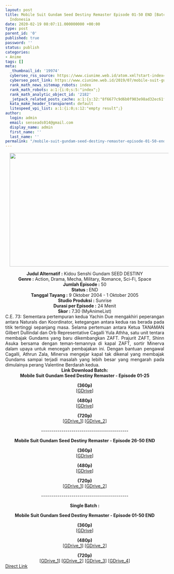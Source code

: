 ```yaml
---
layout: post
title: Mobile Suit Gundam Seed Destiny Remaster Episode 01-50 END [Batch] Subtitle
  Indonesia
date: 2020-02-19 08:07:11.000000000 +00:00
type: post
parent_id: '0'
published: true
password: ''
status: publish
categories:
- Anime
tags: []
meta:
  _thumbnail_id: '19974'
  cyberseo_rss_source: https://www.ciunime.web.id/atom.xml?start-index=1201&max-results=150
  cyberseo_post_link: https://www.ciunime.web.id/2019/07/mobile-suit-gundam-seed-destiny.html
  rank_math_news_sitemap_robots: index
  rank_math_robots: a:1:{i:0;s:5:"index";}
  rank_math_analytic_object_id: '2182'
  _jetpack_related_posts_cache: a:1:{s:32:"8f6677c9d6b0f903e98ad32ec61f8deb";a:2:{s:7:"expires";i:1645967101;s:7:"payload";a:0:{}}}
  kata_make_header_transparent: default
  litespeed_vpi_list: a:1:{i:0;s:12:"empty result";}
author:
  login: admin
  email: senseads014@gmail.com
  display_name: admin
  first_name: ''
  last_name: ''
permalink: "/mobile-suit-gundam-seed-destiny-remaster-episode-01-50-end-batch-subtitle-indonesia/"
---
```

<div class="separator" style="clear: both; text-align: center;"><a href="https://1.bp.blogspot.com/-Aygux5LVDRw/XSchxVp-hTI/AAAAAAAAbeU/tCAFQDJDpMc2gRuXWcArys6_QQo2cZn7ACLcBGAs/s1600/Mobile%2BSuit%2BGundam%2BSeed%2BDestiny%2BRemaster.jpg" imageanchor="1" style="margin-left: 1em; margin-right: 1em;"><img border="0" data-original-height="720" data-original-width="1280" height="360" src="{{ site.baseurl }}/assets/2020/02/Mobile%2BSuit%2BGundam%2BSeed%2BDestiny%2BRemaster.jpg" width="640" /></a></div>
<p>
<div style="text-align: center;"><b>Judul</b><b><b> Alternatif</b> :</b> Kidou Senshi Gundam SEED DESTINY</div>
<div style="text-align: center;"><b><b>Genre :</b></b> Action, Drama, Mecha, Military, Romance, Sci-Fi, Space</div>
<div style="text-align: center;"><b>Jumlah Episode :</b> 50<br /><b>Status :&nbsp;</b>END<br /><b>Tanggal Tayang :</b> 9 Oktober 2004 - 1 Oktober 2005<br /><b>Studio Produksi :</b> Sunrise<br /><b>Durasi per Episode :</b> 24 Menit</div>
<div style="text-align: center;"><b>Skor :</b> 7.30 (MyAnimeList)</div>
<div style="text-align: center;"></div>
<div style="text-align: justify;">C.E. 73: Sementara pertempuran kedua Yachin Due mengakhiri peperangan antara Naturals dan Koordinator, ketegangan antara kedua ras berada pada titik tertinggi sepanjang masa. Selama pertemuan antara Ketua TANAMAN Gilbert Dullindal dan Orb Representative Cagalli Yula Athha, satu unit tentara membajak Gundams yang baru dikembangkan ZAFT. Prajurit ZAFT, Shinn Asuka bersama dengan teman-temannya di kapal ZAFT, sortir Minerva dalam upaya untuk mencegah pembajakan ini. Dengan bantuan pengawal Cagalli, Athrun Zala, Minerva mengejar kapal tak dikenal yang membajak Gundams sampai terjadi masalah yang lebih besar yang mengarah pada dimulainya perang Valentine Berdarah kedua.</div>
<div style="text-align: justify;"></div>
<div style="text-align: justify;"></div>
<div style="text-align: center;"><b>Link Download Batch:</b></div>
<div style="text-align: center;">
<div style="text-align: center;"><b>Mobile Suit Gundam Seed Destiny Remaster - Episode 01-25</b></p>
<p><b>(360p)</b><br />[<a href="https://drive.google.com/uc?id=1Zzzw0meigPmU9S9Aataw4hUpe9hP7qPZ" target="_blank" rel="noopener">GDrive</a>]</p>
<p><b>(480p)</b><br />[<a href="https://drive.google.com/uc?id=1h_utzItcCxOu9rBf_KjD9n3TTmGLGKcE" target="_blank" rel="noopener">GDrive</a>]</p>
</div>
<div style="text-align: center;"><b>(720p)</b></div>
</div>
<div style="text-align: center;">[<a href="https://drive.google.com/uc?id=1U1eY7OUEYD_NV117-x96ZkBpz9f4xivu" target="_blank" rel="noopener">GDrive_1</a>] [<a href="https://drive.google.com/uc?export=download&amp;id=1PuYzkZEXtMEb9JCILZGs2Gt2_qrAN5hk" target="_blank" rel="noopener">GDrive_2</a>]</p>
<p>-------------------------------------------</p>
<div style="text-align: center;">
<div style="text-align: center;"><b>Mobile Suit Gundam Seed Destiny Remaster - Episode 26-50 END</b></p>
<p><b>(360p)</b><br />[<a href="https://drive.google.com/uc?id=1tiZuKgwd0DCjHOB4WYgW8mU5LL3p99RW" target="_blank" rel="noopener">GDrive</a>]</p>
<p><b>(480p)</b><br />[<a href="https://drive.google.com/uc?id=1YYgWpuyXkMS9XWB8rHHaTGwXFYkKfjKL" target="_blank" rel="noopener">GDrive</a>]</p>
</div>
<div style="text-align: center;"><b>(720p)</b></div>
</div>
<div style="text-align: center;">[<a href="https://drive.google.com/uc?id=1ASd_LYRa1bvLou83pkwuyVGLPuZ_9qu8" target="_blank" rel="noopener">GDrive_1</a>] [<a href="https://drive.google.com/uc?export=download&amp;id=1ZaOoqJNbTKgZnMmXW-EavDLM0Z2m2HU-" target="_blank" rel="noopener">GDrive_2</a>]</p>
<p>-------------------------------------------</p>
</div>
<p><b>Single Batch :</b></p>
<div style="text-align: center;">
<div style="text-align: center;"><b>Mobile Suit Gundam Seed Destiny Remaster - Episode 01-50 END</b></p>
<p><b>(360p)</b><br />[<a href="https://drive.google.com/uc?id=1LrCFI3R2uWXotwl6SRjQ10y27pWdfUDq" target="_blank" rel="noopener">GDrive</a>]</p>
<p><b>(480p)</b><br />[<a href="https://drive.google.com/uc?id=12plh5llMtXfi7fkn8PMPrPE_g__ujGSJ" target="_blank" rel="noopener">GDrive_1</a>] [<a href="https://drive.google.com/uc?id=1WYE0DecEHRRSqRlik4Ta62_Of5V1YKAJ" target="_blank" rel="noopener">GDrive_2</a>]</p>
</div>
<div style="text-align: center;"><b>(720p)</b></div>
</div>
<div style="text-align: center;">[<a href="https://drive.google.com/uc?id=1xvWUTxIlJHQL9s1cvl3EzfEWkKKa54wG" target="_blank" rel="noopener">GDrive_1</a>] [<a href="https://drive.google.com/uc?id=1mXM1Y8HTw2Y7j0hMvAMzEPponK1u3xtR" target="_blank" rel="noopener">GDrive_2</a>] [<a href="https://drive.google.com/uc?id=1rbL7rmfbJnaCN6AdRRIQ1Ft4qaQBFTpt" target="_blank" rel="noopener">GDrive_3</a>] [<a href="https://drive.google.com/uc?id=1TKhOMrib7diBqlrt3DuTl16V-pZ8evrY" target="_blank" rel="noopener">GDrive_4</a>]</div>
</div>
<link rel="stylesheet" href="https://cdnjs.cloudflare.com/ajax/libs/font-awesome/4.7.0/css/font-awesome.min.css" />
<div class="divbtn"> <a href="https://handymansurrender.com/fihup8buzv?key=94550f7ce39444073321dde3b8782f97" class="btn"><i class="fa fa-download"></i> Direct Link</a> </div>
